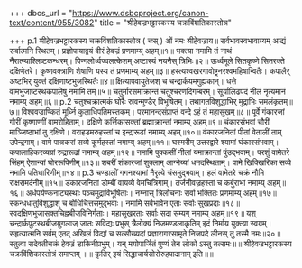 +++
dbcs_url = "https://www.dsbcproject.org/canon-text/content/955/3082"
title = "श्रीहेवज्रभट्टारकस्य चक्रविंशतिकास्तोत्र"

+++
p.1
श्रीहेवज्रभट्टारकस्य चक्रविंशतिकास्तोत्र ( च्व्स् )
ओं नमः श्रीहेवज्राय॥
सर्वभावस्वभावाग्र्यम् आद्यं सर्वात्मनि स्थितम्।
प्रज्ञोपायाद्वयं वीरं हेवज्रं प्रणमाम्य् अहम्॥१॥
भक्त्या नमामि तं नाथं नैरात्म्याश्लिष्टकन्धरम्।
पिण्गलोर्ध्वज्वलत्केशम् अष्टास्यं नयनैस् त्रिभिः॥२॥
ऊर्ध्वमूले सितकृष्णे सितरक्ते दक्षिणेतरे।
कृष्णवक्त्राणि शेषाणि यस्य तं प्रणमाम्य् अहम्॥३॥
हस्त्यश्वखरगावोष्ट्रनरश्वमहिषान्वितैः।
कपालैर् अष्टभिर् युक्तं दक्षिणाष्टभुजस्थितैः॥४॥
क्षित्यापवायुतेजश् च चन्द्रार्कयमगुह्यकान्।
धत्ते वामभुजाष्टस्थकपालेषु नमामि तम्॥५॥
चतुर्मारसमाक्रान्तं चतुश्चरणदिगम्बरम्।
सूर्यालिढपदं नीलं नृत्यमानं नमाम्य् अहम्॥६॥
p.2
चतुश्चक्रात्मकं घोरैः स्रवन्मुण्डैर् विभूषितम्।
तथागतविशुद्धाभिर् मुद्राभिः समलंकृतम्॥७॥
विश्ववज्राण्कितं मूर्ध्नि कुलाधिपतिमस्तकम्।
परमानन्दसंप्राप्तं वन्दे ऽहं तं महासुखम्॥८॥
पूर्वे गंकारजां गौरीं कृष्णाण्गीं वामरोहिताम्।
दक्षिणे कर्त्तिकासक्तां ब्रह्माक्रान्तां नमाम्य् अहम्॥९॥
चंकारसंभवां चौरीं माञ्जिष्ठाभां तु दक्षिणे।
वराहडमरुहस्तां च इन्द्रारूढां नमाम्य् अहम्॥१०॥
वंकारजनितां पीतां वेतालीं ताम् उपेन्द्रगाम्।
वामे पात्रकरां सव्ये कूर्महस्तां नमाम्य् अहम्॥११॥
घस्मरीम् उत्तरद्वारे श्यामां घंकारसंभवाम्।
कपालाहिकरव्यग्रां रुद्रारूढां नमाम्य् अहम्॥१२॥
नमामि पुक्कसीं नीलां यमाक्रान्तां पुंउद्भवाम्।
परशुं वामेतरे सिंहम् ऐशान्यां घोररूपिणीम्॥१३॥
शबरीं शंकारजां शुक्लाम् आग्नेय्यां धनदस्थिताम्।
वामे खिक्खिरिका सव्ये नमामि पतिधारिणीम्॥१४॥
p.3
चण्डालीं गगनश्यामां नैरृत्ये चंसमुद्भवाम्।
हलं वामेतरे चक्रं नौमि राक्षसमर्दनीम्॥१५॥
डंकारजनितां डोम्बीं वायव्ये वेमचित्रिगाम्।
तर्जनीवज्रहस्तां च कर्बुराभां नमाम्य् अहम्॥१६॥
अर्धपर्यण्कनाट्यस्थाः पञ्चमुद्राविभूषिताः।
नग्नास् त्रिलोचनाः सर्वा भक्तितः प्रणमाम्य् अहम्॥१७॥
स्कन्धधातुविशुद्धाश् च बोधिचित्तसमुद्भवाः।
नमामि सर्वभावेन एताः सर्वाः सुखप्रदाः॥१८॥
स्वदक्षिणभुजासक्तचिह्नबीजविनिर्गताः।
महासुखरताः सर्वाः सदा सम्यग् नमाम्य् अहम्॥१९॥
यश् चन्द्रार्कपुटस्थबीजयुगलाज् जातः सविद्यः प्रभुस्
त्रैलोक्यं निजमण्डलाकृतिम् इदं निर्माय युक्त्या स्वयम्।
संहृत्यात्मनि सर्वम् एतद् अखिलं विद्यां च सत्सौख्यदां
प्रज्ञारागरसामृते निजपदे लीनस् तु तस्मै नमः॥२०॥
स्तुत्वा सदेवतीचक्रं हेवज्रं डाकिनीप्रभुम्।
यन् मयोपार्जितं पुण्यं तेन लोको ऽस्तु तत्समः॥॥
श्रीहेवज्रभट्टारकस्य चक्रविंशिकास्तोत्रं समाप्तम्
॥॥ कृतिर् इयं सिद्धाचार्यसोरोरुहपादानाम् इति॥॥